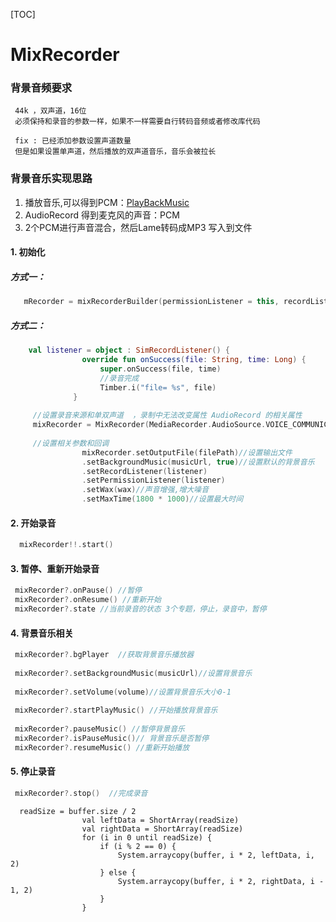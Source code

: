 [TOC]

# MixRecorder

### 背景音频要求

```
 44k ，双声道，16位   
 必须保持和录音的参数一样，如果不一样需要自行转码音频或者修改库代码
```
 
```
 fix : 已经添加参数设置声道数量
 但是如果设置单声道，然后播放的双声道音乐，音乐会被拉长 
```

### 背景音乐实现思路

1.  播放音乐,可以得到PCM：[PlayBackMusic](https://github.com/SheTieJun/Mp3Recorder/blob/master/doc/PlayBackMusic.MD)
2.  AudioRecord 得到麦克风的声音：PCM
3.  2个PCM进行声音混合，然后Lame转码成MP3 写入到文件

#### 1. 初始化

##### 方式一：

```kotlin
   mRecorder = mixRecorderBuilder(permissionListener = this, recordListener = this)
```

##### 方式二：

```kotlin
    val listener = object : SimRecordListener() {
                override fun onSuccess(file: String, time: Long) {
                    super.onSuccess(file, time)
                    //录音完成
                    Timber.i("file= %s", file)
              }
              
     //设置录音来源和单双声道  ，录制中无法改变属性 AudioRecord 的相关属性
     mixRecorder = MixRecorder(MediaRecorder.AudioSource.VOICE_COMMUNICATION,2)
     
     //设置相关参数和回调
                mixRecorder.setOutputFile(filePath)//设置输出文件
                .setBackgroundMusic(musicUrl, true)//设置默认的背景音乐
                .setRecordListener(listener)
                .setPermissionListener(listener)
                .setWax(wax)//声音增强,增大噪音
                .setMaxTime(1800 * 1000)//设置最大时间
```

#### 2. 开始录音

```kotlin
  mixRecorder!!.start()
```

#### 3. 暂停、重新开始录音

```kotlin
 mixRecorder?.onPause() //暂停
 mixRecorder?.onResume() //重新开始
 mixRecorder?.state //当前录音的状态 3个专题，停止，录音中，暂停
```

#### 4. 背景音乐相关

```kotlin
 mixRecorder?.bgPlayer  //获取背景音乐播放器
 
 mixRecorder?.setBackgroundMusic(musicUrl)//设置背景音乐
 
 mixRecorder?.setVolume(volume)//设置背景音乐大小0-1	
 
 mixRecorder?.startPlayMusic() //开始播放背景音乐
 
 mixRecorder?.pauseMusic() //暂停背景音乐
 mixRecorder?.isPauseMusic()// 背景音乐是否暂停
 mixRecorder?.resumeMusic() //重新开始播放
```

#### 5. 停止录音

```kotlin
 mixRecorder?.stop()  //完成录音
```


```
  readSize = buffer.size / 2
                val leftData = ShortArray(readSize)
                val rightData = ShortArray(readSize)
                for (i in 0 until readSize) {
                    if (i % 2 == 0) {
                        System.arraycopy(buffer, i * 2, leftData, i, 2)
                    } else {
                        System.arraycopy(buffer, i * 2, rightData, i - 1, 2)
                    }
                }
```
